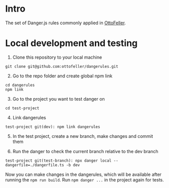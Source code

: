 # Intro
The set of Danger.js rules commonly applied in [OttoFeller](https://ottofeller.com).

# Local development and testing

1. Clone this repository to your local machine
```
git clone git@github.com:ottofeller/dangerules.git
```

2. Go to the repo folder and create global npm link
```
cd dangerules
npm link
```

3. Go to the project you want to test danger on
```
cd test-project
```

4. Link dangerules
```
test-project git(dev): npm link dangerules
```

5. In the test project, create a new branch, make changes and commit them

6. Run the danger to check the current branch relative to the dev branch
```
test-project git(test-branch): npx danger local --dangerfile=./dangerfile.ts -b dev

```

Now you can make changes in the dangerules, which will be available after running the `npm run build`. Run `npm danger ...` in the project again for tests.
